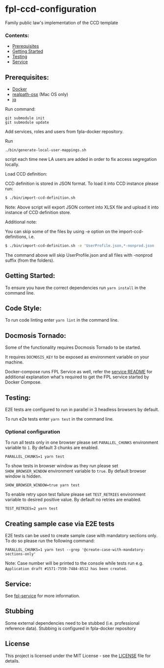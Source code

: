 # fpl-ccd-configuration
Family public law's implementation of the CCD template

### Contents:
- [Prerequisites](#prerequisites)
- [Getting Started](#getting-started)
- [Testing](#testing)
- [Service](#service)

## Prerequisites:

- [Docker](https://www.docker.com)
- [realpath-osx](https://github.com/harto/realpath-osx) (Mac OS only)
- [jq](https://stedolan.github.io/jq/)

Run command:
```
git submodule init
git submodule update
```

Add services, roles and users from fpla-docker repository.

Run 
```
./bin/generate-local-user-mappings.sh
```
script each time new LA users are added in order to fix access segregation locally.

Load CCD definition:

CCD definition is stored in JSON format. To load it into CCD instance please run:

```bash
$ ./bin/import-ccd-definition.sh
```

Note: Above script will export JSON content into XLSX file and upload it into instance of CCD definition store.

Additional note:

You can skip some of the files by using -e option on the import-ccd-definitions, i.e.

```bash
$ ./bin/import-ccd-definition.sh -e 'UserProfile.json,*-nonprod.json
```

The command above will skip UserProfile.json and all files with -nonprod suffix (from the folders).

## Getting Started:
To ensure you have the correct dependencies run `yarn install` in the command line.

## Code Style:
To run code linting enter `yarn lint` in the command line.

## Docmosis Tornado:

Some of the functionality requires Docmosis Tornado to be started.

It requires `DOCMOSIS_KEY` to be exposed as environment variable on your machine.

Docker-compose runs FPL Service as well, refer the  [service README](service/README.md)
for additional explanation what's required to get the FPL service started by Docker Compose.

## Testing:
E2E tests are configured to run in parallel in 3 headless browsers by default.

To run e2e tests enter `yarn test` in the command line.

### Optional configuration

To run all tests only in one browser please set `PARALLEL_CHUNKS` environment variable to `1`. By default 3 chunks are enabled.

```$bash
PARALLEL_CHUNKS=1 yarn test
```

To show tests in browser window as they run please set `SHOW_BROWSER_WINDOW` environment variable to `true`. By default browser window is hidden.

```$bash
SHOW_BROWSER_WINDOW=true yarn test
```

To enable retry upon test failure please set `TEST_RETRIES` environment variable to desired positive value. By default no retries are enabled.

```$bash
TEST_RETRIES=2 yarn test
```

## Creating sample case via E2E tests

E2E tests can be used to create sample case with mandatory sections only. To do so please run the following command:

```$bash
PARALLEL_CHUNKS=1 yarn test --grep '@create-case-with-mandatory-sections-only'
```

Note: Case number will be printed to the console while tests run e.g. `Application draft #1571-7550-7484-8512 has been created`.

## Service:
See [fpl-service](service/README.md) for more information.

## Stubbing
Some external dependencies need to be stubbed (i.e. professional reference data). 
Stubbing is configured in fpla-docker repository


## License
This project is licensed under the MIT License - see the [LICENSE](LICENSE.md) file for details.
